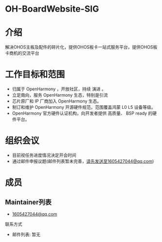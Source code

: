 # OH-BoardWebsite-SIG

# 介绍
解决OHOS主板及配件的碎片化，提供OHOS板卡一站式服务平台，提供OHOS板卡商机的交流平台

# 工作目标和范围
 * 归属于 OpenHarmony ，开放社区，持续 演进 。
 * 立足南向，服务 OpenHarmony 生态，特别是引流
 * 芯片原厂和 IP 厂商加入 OpenHarmony 生态。
 * 制订和维护 OpenHarmony 开源硬件规范，范围覆盖鸿蒙 L0 L5 设备等级。
 * OpenHarmony 官方硬件认证机构，向开发者提供
   高质量、 BSP ready 的硬件平台。

# 组织会议

* 目前视任务进度情况决定开会时间
* 通过邮件申报议题(邮件列表暂未完善，请先发送至1605427044@qq.com)

# 成员

## Maintainer列表

* 1605427044@qq.com

联系方式

* 邮件列表: 暂无

